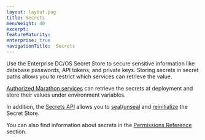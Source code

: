 ```yaml
---
layout: layout.pug
title: Secrets
menuWeight: 40
excerpt:
featureMaturity:
enterprise: true
navigationTitle:  Secrets
---
```


Use the Enterprise DC/OS Secret Store to secure sensitive information like database passwords, API tokens, and private keys. Storing secrets in secret paths allows you to restrict which services can retrieve the value.

[Authorized Marathon services](/docs/1.10/overview/security/spaces/) can retrieve the secrets at deployment and store their values under environment variables.

In addition, the [Secrets API](/docs/1.10/security/ent/secrets/secrets-api/) allows you to [seal](/docs/1.10/security/ent/secrets/seal-store/)/[unseal](/docs/1.10/security/ent/secrets/unseal-store/) and [reinitialize](/docs/1.10/security/ent/secrets/custom-key/) the Secret Store.

You can also find information about secrets in the [Permissions Reference](/docs/1.10/security/ent/perms-reference/#secrets) section.
